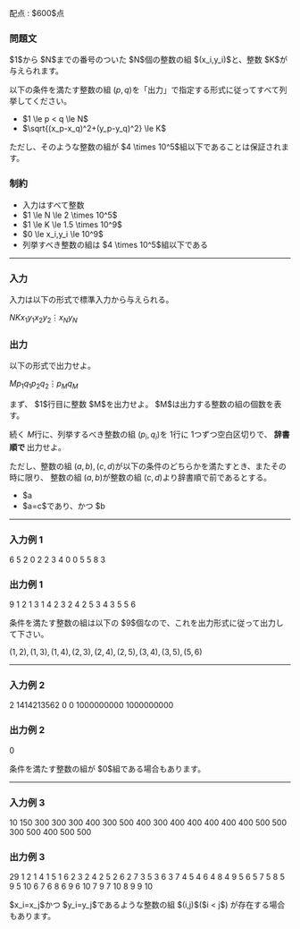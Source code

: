 
<div>

<span>

<span>

<p>
配点 : $600$点
</p>

<div>

<section>

### **問題文**

<p>
$1$から $N$までの番号のついた $N$個の整数の組 $(x_i,y_i)$と、整数 $K$が与えられます。

以下の条件を満たす整数の組 $(p,q)$を「出力」で指定する形式に従ってすべて列挙してください。
</p>

<ul>

<li>
$1 \le p < q \le N$
</li>

<li>
$\sqrt{(x_p-x_q)^2+(y_p-y_q)^2} \le K$
</li>

</ul>

<p>
ただし、そのような整数の組が $4 \times 10^5$組以下であることは保証されます。
</p>

</section>

</div>

<div>

<section>

### **制約**

<ul>

<li>
入力はすべて整数
</li>

<li>
$1 \le N \le 2 \times 10^5$
</li>

<li>
$1 \le K \le 1.5 \times 10^9$
</li>

<li>
$0 \le x_i,y_i \le 10^9$
</li>

<li>
列挙すべき整数の組は $4 \times 10^5$組以下である
</li>

</ul>

</section>

</div>

---

<div>

<div>

<section>

### **入力**

<p>
入力は以下の形式で標準入力から与えられる。
</p>

<div>

$N$$K$$x_1$$y_1$$x_2$$y_2$$\vdots$$x_N$$y_N$
</div>

</section>

</div>

<div>

<section>

### **出力**

<p>
以下の形式で出力せよ。
</p>

<div>

$M$$p_1$$q_1$$p_2$$q_2$$\vdots$$p_M$$q_M$
</div>

<p>
まず、 $1$行目に整数 $M$を出力せよ。 $M$は出力する整数の組の個数を表す。

続く $M$行に、列挙するべき整数の組 $(p_i,q_i)$を $1$行に $1$つずつ空白区切りで、 
<strong>
辞書順で
</strong>
出力せよ。

ただし、整数の組 $(a,b),(c,d)$が以下の条件のどちらかを満たすとき、またその時に限り、 整数の組 $(a,b)$が整数の組 $(c,d)$より辞書順で前であるとする。  
</p>

<ul>

<li>
$a<c$である。
</li>

<li>
$a=c$であり、かつ $b<d$である。
</li>

</ul>

</section>

</div>

</div>

---

<div>

<section>

### **入力例 1**

<div>

6 5
2 0
2 2
3 4
0 0
5 5
8 3

</div>

</section>

</div>

<div>

<section>

### **出力例 1**

<div>

9
1 2
1 3
1 4
2 3
2 4
2 5
3 4
3 5
5 6

</div>

<p>
条件を満たす整数の組は以下の $9$個なので、これを出力形式に従って出力して下さい。

$(1,2),(1,3),(1,4),(2,3),(2,4),(2,5),(3,4),(3,5),(5,6)$
</p>

</section>

</div>

---

<div>

<section>

### **入力例 2**

<div>

2 1414213562
0 0
1000000000 1000000000

</div>

</section>

</div>

<div>

<section>

### **出力例 2**

<div>

0

</div>

<p>
条件を満たす整数の組が $0$組である場合もあります。
</p>

</section>

</div>

---

<div>

<section>

### **入力例 3**

<div>

10 150
300 300
300 400
300 500
400 300
400 400
400 400
400 500
500 300
500 400
500 500

</div>

</section>

</div>

<div>

<section>

### **出力例 3**

<div>

29
1 2
1 4
1 5
1 6
2 3
2 4
2 5
2 6
2 7
3 5
3 6
3 7
4 5
4 6
4 8
4 9
5 6
5 7
5 8
5 9
5 10
6 7
6 8
6 9
6 10
7 9
7 10
8 9
9 10

</div>

<p>
$x_i=x_j$かつ $y_i=y_j$であるような整数の組 $(i,j)$($i < j$) が存在する場合もあります。
</p>

</section>

</div>

</span>

</span>

</div>
